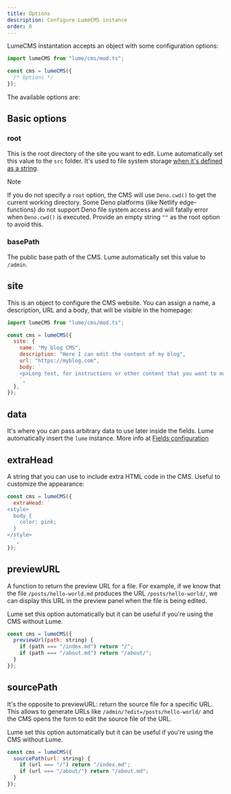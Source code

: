```yaml
---
title: Options
description: Configure LumeCMS instance
order: 0
---
```


LumeCMS instantation accepts an object with some configuration options:

```js
import lumeCMS from "lume/cms/mod.ts";

const cms = lumeCMS({
  /* Options */
});
```

The available options are:

## Basic options

### root

This is the root directory of the site you want to edit. Lume automatically set
this value to the `src` folder. It's used to file system storage
[when it's defined as a string](./storage.md#file-system).

> [!note]
>
> If you do not specify a `root` option, the CMS will use `Deno.cwd()` to get
> the current working directory. Some Deno platforms (like Netlify
> edge-functions) do not support Deno file system access and will fatally error
> when `Deno.cwd()` is executed. Provide an empty string `""` as the root option
> to avoid this.

### basePath

The public base path of the CMS. Lume automatically set this value to `/admin`.

## site

This is an object to configure the CMS website. You can assign a name, a
description, URL and a body, that will be visible in the homepage:

```js
import lumeCMS from "lume/cms/mod.ts";

const cms = lumeCMS({
  site: {
    name: "My blog CMS",
    description: "Here I can edit the content of my blog",
    url: "https://myblog.com",
    body: `
    <p>Long text, for instructions or other content that you want to make it visible in the homepage</p>
    `,
  },
});
```

## data

It's where you can pass arbitrary data to use later inside the fields. Lume
automatically insert the `lume` instance. More info at
[Fields configuration](../fields/index.md#the-init-function)

## extraHead

A string that you can use to include extra HTML code in the CMS. Useful to
customize the appearance:

```js
const cms = lumeCMS({
  extraHead: `
<style>
  body {
    color: pink;
  }
</style>
  `,
});
```

## previewURL

A function to return the preview URL for a file. For example, if we know that
the file `/posts/hello-world.md` produces the URL `/posts/hello-world/`, we can
display this URL in the preview panel when the file is being edited.

Lume set this option automatically but it can be useful if you're using the CMS
without Lume.

```js
const cms = lumeCMS({
  previewUrl(path: string) {
    if (path === "/index.md") return "/";
    if (path === "/about.md") return "/about/";
  }
});
```

## sourcePath

It's the opposite to previewURL: return the source file for a specific URL. This
allows to generate URLs like `/admin/?edit=/posts/hello-world/` and the CMS
opens the form to edit the source file of the URL.

Lume set this option automatically but it can be useful if you're using the CMS
without Lume.

```js
const cms = lumeCMS({
  sourcePath(url: string) {
    if (url === "/") return "/index.md";
    if (url === "/about/") return "/about.md";
  }
});
```
